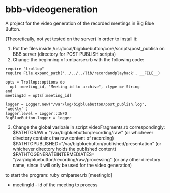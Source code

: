 # bbb-videogeneration
A project for the video generation of the recorded meetings in Big Blue Button. 

(Theoretically, not yet tested on the server)
In order to install it:
1. Put the files inside /usr/local/bigbluebutton/core/scripts/post_publish on BBB server (directory for POST PUBLISH scripts)
2. Change the beginning of xmlparser.rb with the following code:
```
require "trollop"
require File.expand_path('../../../lib/recordandplayback', __FILE__)

opts = Trollop::options do
  opt :meeting_id, "Meeting id to archive", :type => String
end
meetingId = opts[:meeting_id]

logger = Logger.new("/var/log/bigbluebutton/post_publish.log", 'weekly' )
logger.level = Logger::INFO
BigBlueButton.logger = logger

```
3. Change the global varibale in script videoFragments.rb correspondingly:
$PATHTORAW = "/var/bigbluebutton/recording/raw" (or whichever directory contains the raw content of recording)
$PATHTOPUBLISHED="/var/bigbluebutton/published/presentation" (or whichever directory holds the published content)
$PATHTOGENERATEINTERMEDIATES= "/var/bigbluebutton/recording/raw/processing" (or any other directory name, since it will only be used for the video generation)

to start the program:
ruby xmlparser.rb [meetingId]

 - meetingId - id of the meeting to process
 
